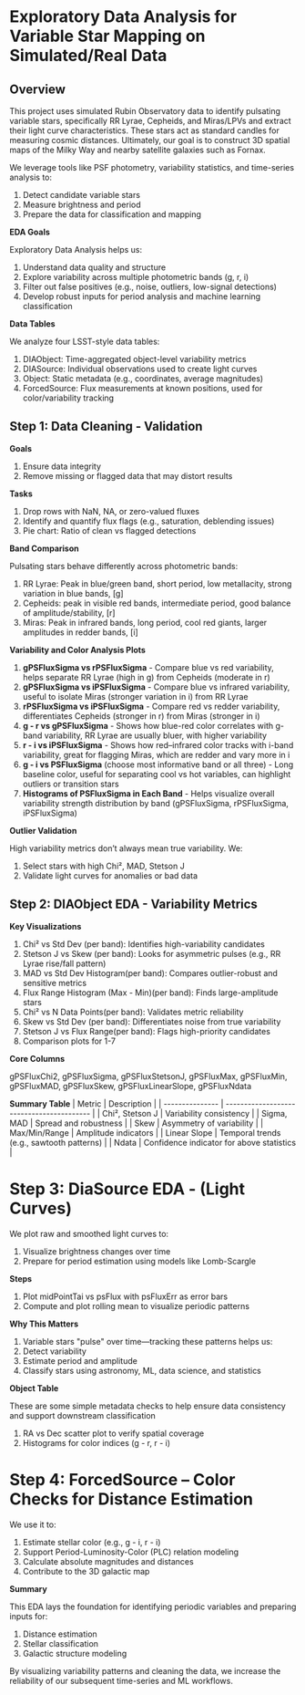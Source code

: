# Exploratory Data Analysis for Variable Star Mapping on Simulated/Real Data

## Overview
This project uses simulated Rubin Observatory data to identify pulsating variable stars, specifically RR Lyrae, Cepheids, and Miras/LPVs and extract their light curve characteristics. These stars act as standard candles for measuring cosmic distances. Ultimately, our goal is to construct 3D spatial maps of the Milky Way and nearby satellite galaxies such as Fornax.

We leverage tools like PSF photometry, variability statistics, and time-series analysis to:
1) Detect candidate variable stars
2) Measure brightness and period
3) Prepare the data for classification and mapping

**EDA Goals**

Exploratory Data Analysis helps us:
1) Understand data quality and structure
2) Explore variability across multiple photometric bands (g, r, i)
3) Filter out false positives (e.g., noise, outliers, low-signal detections)
4) Develop robust inputs for period analysis and machine learning classification

**Data Tables**

We analyze four LSST-style data tables:
1) DIAObject: Time-aggregated object-level variability metrics
2) DIASource: Individual observations used to create light curves
3) Object: Static metadata (e.g., coordinates, average magnitudes)
4) ForcedSource: Flux measurements at known positions, used for color/variability tracking

## Step 1: Data Cleaning - Validation

**Goals**

1) Ensure data integrity
2) Remove missing or flagged data that may distort results

**Tasks**

1) Drop rows with NaN, NA, or zero-valued fluxes
2) Identify and quantify flux flags (e.g., saturation, deblending issues)
3) Pie chart: Ratio of clean vs flagged detections

**Band Comparison**

Pulsating stars behave differently across photometric bands:
1) RR Lyrae: Peak in blue/green band, short period, low metallacity, strong variation in blue bands, [g]
2) Cepheids: peak in visible red bands, intermediate period, good balance of amplitude/stability, [r]
3) Miras: Peak in infrared bands, long period, cool red giants, larger amplitudes in redder bands, [i]

**Variability and Color Analysis Plots**

1) **gPSFluxSigma vs rPSFluxSigma** - Compare blue vs red variability, helps separate RR Lyrae (high in g) from Cepheids (moderate in r)
2) **gPSFluxSigma vs iPSFluxSigma** - Compare blue vs infrared variability, useful to isolate Miras (stronger variation in i) from RR Lyrae
3) **rPSFluxSigma vs iPSFluxSigma** - Compare red vs redder variability, differentiates Cepheids (stronger in r) from Miras (stronger in i)
4) **g - r vs gPSFluxSigma** - Shows how blue-red color correlates with g-band variability, RR Lyrae are usually bluer, with higher variability
5) **r - i vs iPSFluxSigma** - Shows how red–infrared color tracks with i-band variability, great for flagging Miras, which are redder and vary more in i
6) **g - i vs PSFluxSigma** (choose most informative band or all three) - Long baseline color, useful for separating cool vs hot variables, can highlight outliers or transition stars
7) **Histograms of PSFluxSigma in Each Band** - Helps visualize overall variability strength distribution by band (gPSFluxSigma, rPSFluxSigma, iPSFluxSigma)

**Outlier Validation**

High variability metrics don’t always mean true variability. We:
1) Select stars with high Chi², MAD, Stetson J
2) Validate light curves for anomalies or bad data

## Step 2: DIAObject EDA - Variability Metrics

**Key Visualizations**
1) Chi² vs Std Dev (per band): Identifies high-variability candidates
2) Stetson J vs Skew (per band): Looks for asymmetric pulses (e.g., RR Lyrae rise/fall pattern)
3) MAD vs Std Dev Histogram(per band): Compares outlier-robust and sensitive metrics
4) Flux Range Histogram (Max - Min)(per band): Finds large-amplitude stars
5) Chi² vs N Data Points(per band): Validates metric reliability
6) Skew vs Std Dev (per band): Differentiates noise from true variability
7) Stetson J vs Flux Range(per band): Flags high-priority candidates
8) Comparison plots for 1-7

**Core Columns**

gPSFluxChi2, gPSFluxSigma, gPSFluxStetsonJ, gPSFluxMax, gPSFluxMin, gPSFluxMAD, gPSFluxSkew, gPSFluxLinearSlope, gPSFluxNdata

**Summary Table**
| Metric          | Description                               |
| --------------- | ----------------------------------------- |
| Chi², Stetson J | Variability consistency                   |
| Sigma, MAD      | Spread and robustness                     |
| Skew            | Asymmetry of variability                  |
| Max/Min/Range   | Amplitude indicators                      |
| Linear Slope    | Temporal trends (e.g., sawtooth patterns) |
| Ndata           | Confidence indicator for above statistics |


# Step 3: DiaSource EDA - (Light Curves)

We plot raw and smoothed light curves to:
1) Visualize brightness changes over time
2) Prepare for period estimation using models like Lomb-Scargle

**Steps**
1) Plot midPointTai vs psFlux with psFluxErr as error bars
2) Compute and plot rolling mean to visualize periodic patterns

**Why This Matters**
1) Variable stars "pulse" over time—tracking these patterns helps us:
2) Detect variability
3) Estimate period and amplitude
4) Classify stars using astronomy, ML, data science, and statistics

**Object Table**

These are some simple metadata checks to help ensure data consistency and support downstream classification 
1) RA vs Dec scatter plot to verify spatial coverage
2) Histograms for color indices (g - r, r - i)

# Step 4: ForcedSource – Color Checks for Distance Estimation

We use it to:
1) Estimate stellar color (e.g., g - i, r - i)
2) Support Period-Luminosity-Color (PLC) relation modeling
3) Calculate absolute magnitudes and distances
4) Contribute to the 3D galactic map

**Summary**

This EDA lays the foundation for identifying periodic variables and preparing inputs for:
1) Distance estimation
2) Stellar classification
3) Galactic structure modeling

By visualizing variability patterns and cleaning the data, we increase the reliability of our subsequent time-series and ML workflows.
